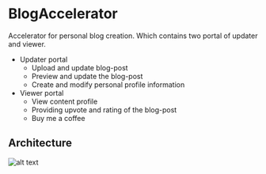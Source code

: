 # BlogAccelerator
Accelerator for personal blog creation. Which contains two portal of updater and viewer.
- Updater portal
  - Upload and update blog-post
  - Preview and update the blog-post
  - Create and modify personal profile information
- Viewer portal
  - View content profile
  - Providing upvote and rating of the blog-post
  - Buy me a coffee 
## Architecture
![alt text](https://user-images.githubusercontent.com/38488546/68547848-9c806400-040c-11ea-8943-063989855578.jpg)
